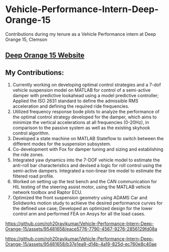# Vehicle-Performance-Intern-Deep-Orange-15
Contributions during my tenure as a Vehicle Performance intern at Deep Orange 15, Clemson

## [Deep Orange 15 Website](https://cuicardeeporange.com/project/do15/)

## My Contributions:

1. Currently working on developing optimal control strategies and a 7-dof vehicle suspension model on MATLAB for control of a semi-active
damper with predictive lookahead using a model predictive controller; Applied the ISO 2631 standard to define the admissible RMS
acceleration and defining the required ride frequencies.
2. Utilized frequency response bode plots to analyze the performance of the optimal control strategy developed for the damper, which aims to
minimize the vertical accelerations at all frequencies (0-20Hz), in comparison to the passive system as well as the existing skyhook control
algorithm.
3. Developed a state machine on MATLAB Stateflow to switch between the different modes for the suspension subsystem.
4. Co-development with Fox for damper tuning and sizing and establishing the ride zones.
5. Integrated yaw dynamics into the 7-DOF vehicle model to estimate the anti-roll bar characteristics and devised a logic for roll control using
the semi-active dampers. Integrated a non-linear tire model to estimate the filtered road profile.
6. Worked on setting up the test bench and the CAN communication for HIL testing of the steering assist motor, using the MATLAB vehicle
network toolbox and Raptor ECU.
7. Optimized the front suspension geometry using ADAMS Car and Solidworks motion study to achieve the desired performance curves for the
defined use case; Developed an optimized design for the lower control arm and performed FEA on Ansys for all the load cases.



https://github.com/roh20ravikumar/Vehicle-Performance-Intern-Deep-Orange-15/assets/95481658/eace5776-7790-4567-9276-2856129fd08a


https://github.com/roh20ravikumar/Vehicle-Performance-Intern-Deep-Orange-15/assets/95481658/b37e1ea9-d14b-4a19-825d-ec760e8c40ae

